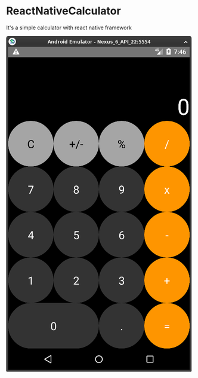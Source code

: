 # ReactNativeCalculator
It's a simple calculator with react native framework

![Image of Calculator](https://github.com/Orlando17544/ReactNativeCalculator/blob/main/Calculator.png)
